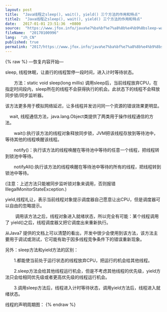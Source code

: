 ```yaml
---
layout: post
title:  "Java线程之sleep(), wait(), yield() 三个方法的作用和特点"
title2:  "Java线程之sleep(), wait(), yield() 三个方法的作用和特点"
date:   2017-01-01 23:51:36  +0800
source:  "https://www.jfox.info/java%e7%ba%bf%e7%a8%8b%e4%b9%8bsleep-wait-yield-%e4%b8%89%e4%b8%aa%e6%96%b9%e6%b3%95%e7%9a%84%e4%bd%9c%e7%94%a8%e5%92%8c%e7%89%b9%e7%82%b9.html"
fileName:  "20170100996"
lang:  "zh_CN"
published: true
permalink: "2017/https://www.jfox.info/java%e7%ba%bf%e7%a8%8b%e4%b9%8bsleep-wait-yield-%e4%b8%89%e4%b8%aa%e6%96%b9%e6%b3%95%e7%9a%84%e4%bd%9c%e7%94%a8%e5%92%8c%e7%89%b9%e7%82%b9.html"
---
```

{% raw %}
—恢复内容开始—

 sleep, 线程休眠，让直行的线程暂停一段时间，进入计时等待状态。

　　方法：static void sleep(long millis) 调用sleep后，当前线程放弃CPU，在指定时间段内，sleep所在的线程不会获得执行的机会。此状态下的线程不会释放同步锁/同步监听器。

该方法更多用于模拟网络延迟，让多线程并发访问同一个资源的错误效果更明显。

　wait, 线程通信方法，java.lang.Object类提供了两类用于操作线程通信的方法。

　　wait():执行该方法的线程对象释放同步锁，JVM把该线程存放到等待池中，等待其他的线程唤醒该线程。

　　notify()：执行该方法的线程唤醒在等待池中等待的任意一个线程，把线程转到锁池中等待。

　　notifyAll():执行该方法的线程唤醒在等待池中等待的所有的线程，把线程转到锁池中等待。

(注意：上述方法只能被同步监听锁对象来调用，否则报错IllegalMonitorStateException.)

 yield,线程礼让，表示当前线程对象提示调度器自己愿意让出CPU，但是调度器可以自由的忽略提示。

　　 调用该方法之后，线程对象进入就绪状态，所以完全有可能：某个线程调用了 yield()之后，线程调度器又把它调度出来重新执行。

从Java7 提供的文档上可以清楚的看出，开发中很少会使用到该方法，该方法主要用于调试或测试，它可能有助于因多线程竞争条件下的错误重新现象。

另外：sleep方法和yield方法的区别：

　　1.都能使当前处于运行状态的线程放弃CPU，把运行的机会给其他线程。

　　2.sleep方法会给其他线程运行机会，但是不考虑其他线程的优先级，yield方法只会给相同优先级或者更高优先级的线程运行机会。

　　3.调用sleep方法后，线程进入计时等待状态，调用yield方法后，线程进入就绪状态。

 线程的声明周期图：
{% endraw %}
